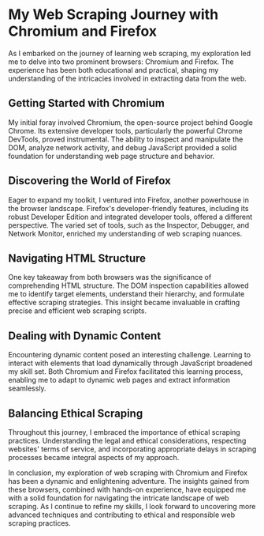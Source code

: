 # My Web Scraping Journey with Chromium and Firefox

As I embarked on the journey of learning web scraping, my exploration led me to delve into two prominent browsers: Chromium and Firefox. The experience has been both educational and practical, shaping my understanding of the intricacies involved in extracting data from the web.

## Getting Started with Chromium
My initial foray involved Chromium, the open-source project behind Google Chrome. Its extensive developer tools, particularly the powerful Chrome DevTools, proved instrumental. The ability to inspect and manipulate the DOM, analyze network activity, and debug JavaScript provided a solid foundation for understanding web page structure and behavior.

## Discovering the World of Firefox
Eager to expand my toolkit, I ventured into Firefox, another powerhouse in the browser landscape. Firefox's developer-friendly features, including its robust Developer Edition and integrated developer tools, offered a different perspective. The varied set of tools, such as the Inspector, Debugger, and Network Monitor, enriched my understanding of web scraping nuances.

## Navigating HTML Structure
One key takeaway from both browsers was the significance of comprehending HTML structure. The DOM inspection capabilities allowed me to identify target elements, understand their hierarchy, and formulate effective scraping strategies. This insight became invaluable in crafting precise and efficient web scraping scripts.

## Dealing with Dynamic Content
Encountering dynamic content posed an interesting challenge. Learning to interact with elements that load dynamically through JavaScript broadened my skill set. Both Chromium and Firefox facilitated this learning process, enabling me to adapt to dynamic web pages and extract information seamlessly.

## Balancing Ethical Scraping
Throughout this journey, I embraced the importance of ethical scraping practices. Understanding the legal and ethical considerations, respecting websites' terms of service, and incorporating appropriate delays in scraping processes became integral aspects of my approach.

In conclusion, my exploration of web scraping with Chromium and Firefox has been a dynamic and enlightening adventure. The insights gained from these browsers, combined with hands-on experience, have equipped me with a solid foundation for navigating the intricate landscape of web scraping. As I continue to refine my skills, I look forward to uncovering more advanced techniques and contributing to ethical and responsible web scraping practices.